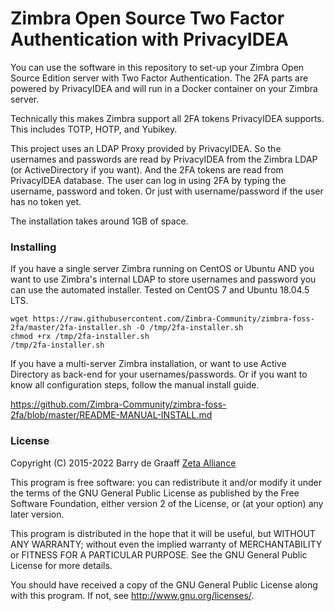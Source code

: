 # Zimbra Open Source Two Factor Authentication with PrivacyIDEA

You can use the software in this repository to set-up your Zimbra Open Source Edition server with Two Factor Authentication. The 2FA parts are powered by PrivacyIDEA and will run in a Docker container on your Zimbra server.

Technically this makes Zimbra support all 2FA tokens PrivacyIDEA supports. This includes TOTP, HOTP, and Yubikey. 

This project uses an LDAP Proxy provided by PrivacyIDEA. So the usernames and passwords are read by PrivacyIDEA from the Zimbra LDAP (or ActiveDirectory if you want). And the 2FA tokens are read from PrivacyIDEA database. The user can log in using 2FA by typing the username, password and token. Or just with username/password if the user has no token yet.


The installation takes around 1GB of space.

### Installing
If you have a single server Zimbra running on CentOS or Ubuntu AND you want to use Zimbra's internal LDAP to store usernames and password you can use the automated installer. Tested on CentOS 7 and Ubuntu 18.04.5 LTS.

    wget https://raw.githubusercontent.com/Zimbra-Community/zimbra-foss-2fa/master/2fa-installer.sh -O /tmp/2fa-installer.sh
    chmod +rx /tmp/2fa-installer.sh
    /tmp/2fa-installer.sh

If you have a multi-server Zimbra installation, or want to use Active Directory as back-end for your usernames/passwords. Or if you want to know all configuration steps, follow the manual install guide.

https://github.com/Zimbra-Community/zimbra-foss-2fa/blob/master/README-MANUAL-INSTALL.md


### License

Copyright (C) 2015-2022  Barry de Graaff [Zeta Alliance](https://zetalliance.org/)

This program is free software: you can redistribute it and/or modify
it under the terms of the GNU General Public License as published by
the Free Software Foundation, either version 2 of the License, or
(at your option) any later version.

This program is distributed in the hope that it will be useful,
but WITHOUT ANY WARRANTY; without even the implied warranty of
MERCHANTABILITY or FITNESS FOR A PARTICULAR PURPOSE.  See the
GNU General Public License for more details.

You should have received a copy of the GNU General Public License
along with this program.  If not, see http://www.gnu.org/licenses/.

   


